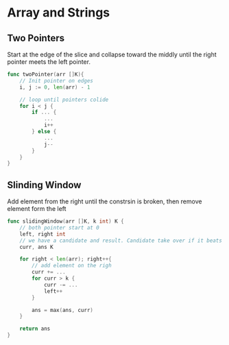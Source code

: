 # Array and Strings

## Two Pointers

Start at the edge of the slice and collapse toward the middly until the right pointer meets the left pointer.

```go
func twoPointer(arr []K){
    // Init pointer on edges
    i, j := 0, len(arr) - 1

    // loop until pointers colide
    for i < j {
        if ... {
            ...
            i++
        } else {
            ...
            j--
        }
    }
}
```

## Slinding Window

Add element from the right until the constrsin is broken, then remove element form the left

```go
func slidingWindow(arr []K, k int) K {
    // both pointer start at 0
    left, right int
    // we have a candidate and result. Candidate take over if it beats the best result
    curr, ans K

    for right < len(arr); right++{
        // add element on the righ
        curr += ...
        for curr > k {
            curr -= ...
            left++
        }

        ans = max(ans, curr)
    }

    return ans
}
```